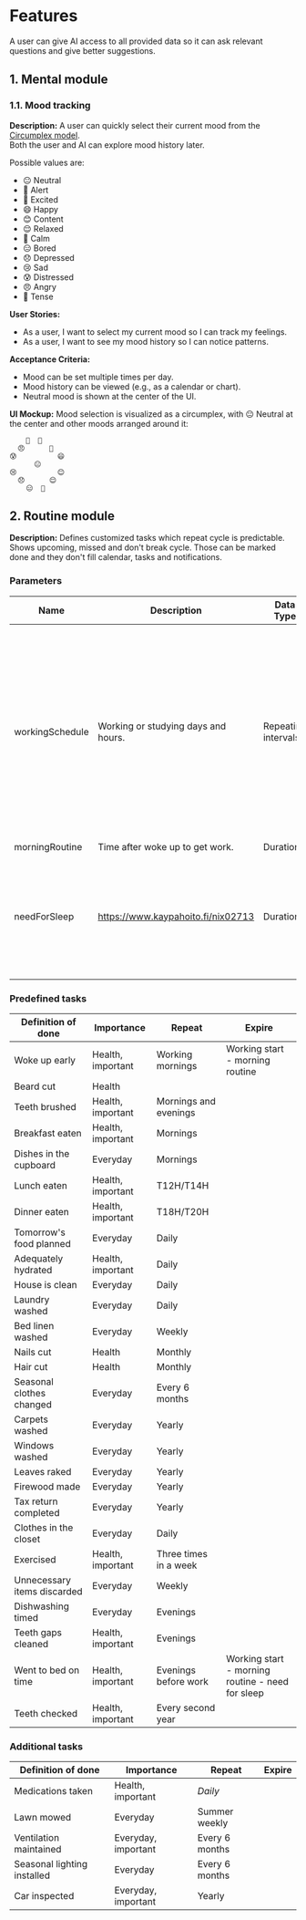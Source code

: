 # Features

A user can give AI access to all provided data so it can ask relevant questions and give better suggestions.

## 1. Mental module

### 1.1. Mood tracking

**Description:**
A user can quickly select their current mood from the [Circumplex model](https://en.wikipedia.org/wiki/Emotion_classification#Circumplex_model).  
Both the user and AI can explore mood history later.

Possible values are:
- 😐 Neutral
- 🧐 Alert
- 🤩 Excited
- 😄 Happy
- 😊 Content
- 😌 Relaxed
- 🧘 Calm
- 😑 Bored
- 😞 Depressed
- 😢 Sad
- 😰 Distressed
- 😠 Angry
- 😬 Tense

**User Stories:**
- As a user, I want to select my current mood so I can track my feelings.
- As a user, I want to see my mood history so I can notice patterns.

**Acceptance Criteria:**
- Mood can be set multiple times per day.
- Mood history can be viewed (e.g., as a calendar or chart).
- Neutral mood is shown at the center of the UI.

**UI Mockup:**
Mood selection is visualized as a circumplex, with 😐 Neutral at the center and other moods arranged around it:

```
    😬  🧐
  😠      🤩
😰          😄
      😐
😢          😊
  😞      😌
    😑  🧘
```

## 2. Routine module

**Description:**
Defines customized tasks which repeat cycle is predictable. Shows upcoming, missed and don't break cycle. Those can be marked done and they don't fill calendar, tasks and notifications.

### Parameters

Name|Description|Data Type|Default value
--|--|--|--
workingSchedule|Working or studying days and hours.|Repeating intervals|<ul><li>`R/--W-1T08:00/--W-1T16:00`<li>`R/--W-2T08:00/--W-2T16:00`<li>`R/--W-3T08:00/--W-3T16:00`<li>`R/--W-4T08:00/--W-4T16:00`<li>`R/--W-5T08:00/--W-5T16:00`
morningRoutine|Time after woke up to get work.|Duration|`PT1H30M`
needForSleep|https://www.kaypahoito.fi/nix02713|Duration|By age:<ul><li>6-13 - `PT10H`<li>14-17 - `PT9H`<li>18-64 - `PT8H`<li>65+ - `PT7H30M`

### Predefined tasks

Definition of done|Importance|Repeat|Expire
--|--|--|--
Woke up early|Health, important|Working mornings|Working start - morning routine
Beard cut|Health|
Teeth brushed|Health, important|Mornings and evenings
Breakfast eaten|Health, important|Mornings
Dishes in the cupboard|Everyday|Mornings
Lunch eaten|Health, important|T12H/T14H
Dinner eaten|Health, important|T18H/T20H
Tomorrow's food planned|Everyday|Daily
Adequately hydrated|Health, important|Daily
House is clean|Everyday|Daily
Laundry washed|Everyday|Daily
Bed linen washed|Everyday|Weekly
Nails cut|Health|Monthly
Hair cut|Health|Monthly
Seasonal clothes changed|Everyday|Every 6 months
Carpets washed|Everyday|Yearly
Windows washed|Everyday|Yearly
Leaves raked|Everyday|Yearly
Firewood made|Everyday|Yearly
Tax return completed|Everyday|Yearly
Clothes in the closet|Everyday|Daily
Exercised|Health, important|Three times in a week
Unnecessary items discarded|Everyday|Weekly
Dishwashing timed|Everyday|Evenings
Teeth gaps cleaned|Health, important|Evenings
Went to bed on time|Health, important|Evenings before work|Working start - morning routine - need for sleep
Teeth checked|Health, important|Every second year

### Additional tasks

Definition of done|Importance|Repeat|Expire
--|--|--|--
Medications taken|Health, important|*Daily*
Lawn mowed|Everyday|Summer weekly
Ventilation maintained|Everyday, important|Every 6 months
Seasonal lighting installed|Everyday|Every 6 months
Car inspected|Everyday, important|Yearly